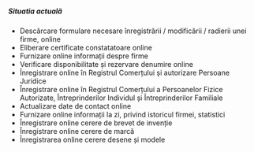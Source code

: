 ##### Situatia actuală

* Descărcare formulare necesare înregistrării / modificării / radierii unei firme, online
* Eliberare certificate constatatoare online
* Furnizare online informații despre firme
* Verificare disponibilitate și rezervare denumire online
* Înregistrare online în Registrul Comerțului și autorizare Persoane Juridice
* Înregistrare online în Registrul Comerțului a Persoanelor Fizice Autorizate, Întreprinderilor Individul și Întreprinderilor Familiale
* Actualizare date de contact online
* Furnizare online informații la zi, privind istoricul firmei, statistici
* Înregistrare online cerere de brevet de invenție
* Înregistrare online cerere de marcă
* Înregistrarea online cerere desene și modele